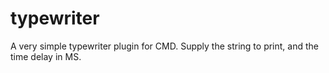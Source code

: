 # typewriter
A very simple typewriter plugin for CMD. Supply the string to print, and the time delay in MS.
